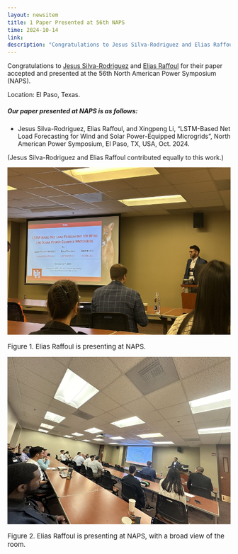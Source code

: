 ```yaml
---
layout: newsitem
title: 1 Paper Presented at 56th NAPS
time: 2024-10-14
link: 
description: "Congratulations to Jesus Silva-Rodriguez and Elias Raffoul for their paper accepted and presented at the 56th NAPS."
---
```


Congratulations to <a href="/people/Jesus-Silva-Rodriguez/" class="off">Jesus Silva-Rodriguez</a> and <a href="/people/Elias-Raffoul/" class="off">Elias Raffoul</a> for their paper accepted and presented at the 56th North American Power Symposium (NAPS).

Location: El Paso, Texas.

##### Our paper presented at NAPS is as follows:

* Jesus Silva-Rodriguez, Elias Raffoul, and Xingpeng Li, “LSTM-Based Net Load Forecasting for Wind and Solar Power-Equipped Microgrids”, North American Power Symposium, El Paso, TX, USA, Oct. 2024.

(Jesus Silva-Rodriguez and Elias Raffoul contributed equally to this work.)


![](/images/news/2024.10.14_NAPS/Elias_presenting_1.jpg)
<p></p>
<span class="text-figure-legend"  style="font-size:15px;">
Figure 1. Elias Raffoul is presenting at NAPS.
</span>

![](/images/news/2024.10.14_NAPS/Elias_presenting_2.jpg)
<p></p>
<span class="text-figure-legend"  style="font-size:15px;">
Figure 2. Elias Raffoul is presenting at NAPS, with a broad view of the room.
</span>



<div class="bigspacer"></div>




